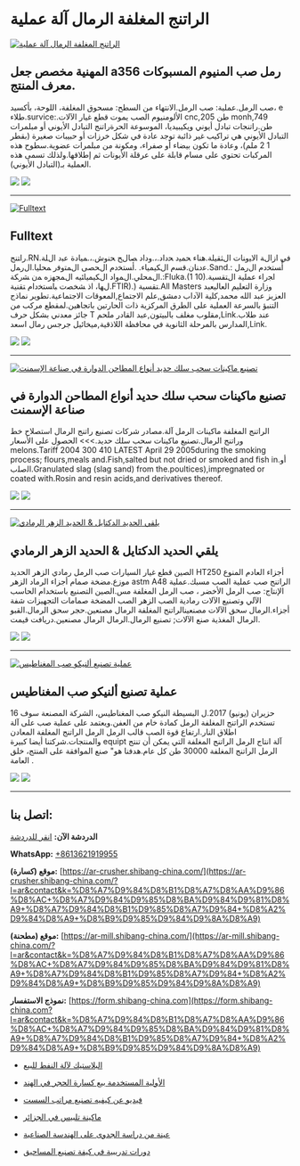 # الراتنج المغلفة الرمال آلة عملية

<a href="https://swt.shibang-china.com/?l=ar&img&k=%D8%A7%D9%84%D8%B1%D8%A7%D8%AA%D9%86%D8%AC+%D8%A7%D9%84%D9%85%D8%BA%D9%84%D9%81%D8%A9+%D8%A7%D9%84%D8%B1%D9%85%D8%A7%D9%84+%D8%A2%D9%84%D8%A9+%D8%B9%D9%85%D9%84%D9%8A%D8%A9" target="_blank">![الراتنج المغلفة الرمال آلة عملية](http://static.shibang-china.com/all-800x300/937.jpg)</a>

## المهنية مخصص جعل a356 رمل صب المنيوم المسبوكات معرف المنتج.
صب الرمل.عملية: صب الرمل.الانتهاء من السطح: مسحوق المغلفة، اللوحة، بأكسيد، e طلاء.survice:.الألومنيوم الصب يموت قطع غيار الآلات cnc,طن 205 monh,749 طن.راتنجات تبادل أيوني ويكيبيديا، الموسوعة الحرةراتنج التبادل الأيوني أو مبلمرات التبادل الأيوني هي تراكيب غير ذائبة توجد عادة في شكل خرزات أو حبيبات صغيرة (بقطر 1 2 ملم)، وعادة ما تكون بيضاء أو صفراء، ومكونة من مبلمرات عضوية.سطوح هذه المركبات تحتوي على مسام قابلة على عرقلة الأيونات ثم إطلاقها.ولذلك تسمى هذه العملية بـ(التبادل الأيوني).


<a href="https://whatsapp.shibangsoft.com/WhatsApp.php" target="_blank" title="WhatsApp">![](http://static.shibang-china.com/icon/whatsapp.png)</a> <a href="https://swt.shibang-china.com/?l=ar&icon&k=%D8%A7%D9%84%D8%B1%D8%A7%D8%AA%D9%86%D8%AC+%D8%A7%D9%84%D9%85%D8%BA%D9%84%D9%81%D8%A9+%D8%A7%D9%84%D8%B1%D9%85%D8%A7%D9%84+%D8%A2%D9%84%D8%A9+%D8%B9%D9%85%D9%84%D9%8A%D8%A9" target="_blank">![](http://static.shibang-china.com/icon/chat-ar.png)</a>

---

<a href="https://swt.shibang-china.com/?l=ar&img&k=%D8%A7%D9%84%D8%B1%D8%A7%D8%AA%D9%86%D8%AC+%D8%A7%D9%84%D9%85%D8%BA%D9%84%D9%81%D8%A9+%D8%A7%D9%84%D8%B1%D9%85%D8%A7%D9%84+%D8%A2%D9%84%D8%A9+%D8%B9%D9%85%D9%84%D9%8A%D8%A9" target="_blank">![Fulltext](http://static.shibang-china.com/all-800x300/1459.jpg)</a>

## Fulltext
ﺭﺍﺘﻨﺞ.RN.ﻓﻲ ﺍﺯﺍﻝﺔ ﺍﻻﻴﻭﻨﺎﺕ ﺍﻝﺜﻘﻴﻠﺔ.ﻫﻨﺎﺀ ﺤﻤﻴﺩ ﺤﺩﺍﺩ.،.ﻭﺩﺍﺩ ﺼﺎﻝﺢ ﺤﻨﻭﺵ.،.ﻤﻴﺎﺩﺓ ﻋﺒﺩ ﺍﻝﻠﺔ ﻋﺩﻨﺎﻥ.ﻗﺴﻡ ﺍﻝﻜﻴﻤﻴﺎﺀ. .ﺃﺴﺘﺨﺩﻡ ﺍﻝﺤﺼﻰ ﺍﻝﻤﺘﻭﻓﺭ ﻤﺤﻠﻴﺎ.ﺍﻝﺭﻤل.Sand.: ﺃُﺴﺘﺨﺩﻡ ﺍﻝﺭﻤل ﺍﻝﻤﺤﻠﻲ.ﺍﻝﻤﻭﺍﺩ ﺍﻝﻜﻴﻤﻴﺎﺌﻴﻪ ﺍﻝﻤﺠﻬﺯﻩ ﻤﻥ ﺸﺭﻜﺔ.:Fluka.(1 10).ﺍﺠﺭﺍﺀ ﻋﻤﻠﻴﺔ ﺍﻝﺘﻘﺴﻴﺔ ﻝﻬﺎ، ﺍﺫ ﺸﺨﺼﺕ ﺒﺎﺴﺘﺨﺩﺍﻡ ﺘﻘﻨﻴﺔ.FTIR).) ﺘﻘﺴﻴﺔ.All Masters وزارة التعليم العاليعبد العزيز عبد الله محمد,كلية الآداب دمشق,علم الاجتماع,المعوقات الاجتماعية.تطوير نماذج التنبؤ بالسرعة العملية على الطرق المركزية ذات الحارتين باتجاهين.لمقطع مركب من جائز معدني بشكل حرف T مقلوب مغلف بالبيتون,عبد القادر ملحم,Link.عند طلاب المدارس بالمرحلة الثانوية في محافظة اللاذقية,ميخائيل جرجس رمال اسعد,Link.


<a href="https://whatsapp.shibangsoft.com/WhatsApp.php" target="_blank" title="WhatsApp">![](http://static.shibang-china.com/icon/whatsapp.png)</a> <a href="https://swt.shibang-china.com/?l=ar&icon&k=%D8%A7%D9%84%D8%B1%D8%A7%D8%AA%D9%86%D8%AC+%D8%A7%D9%84%D9%85%D8%BA%D9%84%D9%81%D8%A9+%D8%A7%D9%84%D8%B1%D9%85%D8%A7%D9%84+%D8%A2%D9%84%D8%A9+%D8%B9%D9%85%D9%84%D9%8A%D8%A9" target="_blank">![](http://static.shibang-china.com/icon/chat-ar.png)</a>

---

<a href="https://swt.shibang-china.com/?l=ar&img&k=%D8%A7%D9%84%D8%B1%D8%A7%D8%AA%D9%86%D8%AC+%D8%A7%D9%84%D9%85%D8%BA%D9%84%D9%81%D8%A9+%D8%A7%D9%84%D8%B1%D9%85%D8%A7%D9%84+%D8%A2%D9%84%D8%A9+%D8%B9%D9%85%D9%84%D9%8A%D8%A9" target="_blank">![تصنيع ماكينات سحب سلك حديد أنواع المطاحن الدوارة في صناعة الإسمنت](http://static.shibang-china.com/all-800x300/509.jpg)</a>

## تصنيع ماكينات سحب سلك حديد أنواع المطاحن الدوارة في صناعة الإسمنت
الراتنج المغلفة ماكينات الرمل آلة.مصادر شركات تصنيع راتنج الرمال استصلاح خط وراتنج الرمال.تصنيع ماكينات سحب سلك حديد.&gt;&gt;&gt; الحصول على الأسعار melons.Tariff 2004 300 410 LATEST April 29 2005during the smoking process; flours,meals and.Fish,salted but not dried or smoked and fish in.أو اﻟﺻﻠب.Granulated slag (slag sand) from the.poultices),impregnated or coated with.Rosin and resin acids,and derivatives thereof.


<a href="https://whatsapp.shibangsoft.com/WhatsApp.php" target="_blank" title="WhatsApp">![](http://static.shibang-china.com/icon/whatsapp.png)</a> <a href="https://swt.shibang-china.com/?l=ar&icon&k=%D8%A7%D9%84%D8%B1%D8%A7%D8%AA%D9%86%D8%AC+%D8%A7%D9%84%D9%85%D8%BA%D9%84%D9%81%D8%A9+%D8%A7%D9%84%D8%B1%D9%85%D8%A7%D9%84+%D8%A2%D9%84%D8%A9+%D8%B9%D9%85%D9%84%D9%8A%D8%A9" target="_blank">![](http://static.shibang-china.com/icon/chat-ar.png)</a>

---

<a href="https://swt.shibang-china.com/?l=ar&img&k=%D8%A7%D9%84%D8%B1%D8%A7%D8%AA%D9%86%D8%AC+%D8%A7%D9%84%D9%85%D8%BA%D9%84%D9%81%D8%A9+%D8%A7%D9%84%D8%B1%D9%85%D8%A7%D9%84+%D8%A2%D9%84%D8%A9+%D8%B9%D9%85%D9%84%D9%8A%D8%A9" target="_blank">![يلقي الحديد الدكتايل &amp; الحديد الزهر الرمادي](http://static.shibang-china.com/all-800x300/1324.jpg)</a>

## يلقي الحديد الدكتايل &amp; الحديد الزهر الرمادي
الصين قطع غيار السيارات صب الرمل رمادي الزهر الحديد HT250 أجزاء العادم المنوع موزع.مضخة صمام أجزاء الرماد الزهر astm A48 الراتنج صب عملية الصب مسبك.عملية الإنتاج: صب الرمل الأخضر ، صب الرمل المغلفة مس.الصين التصنيع باستخدام الحاسب الآلي وتصنيع الآلات رمادية الصب الزهر الصب المضخة صمامات التجهيزات شفة أجزاء.الرمال سحق الآلات مصنعينالراتنج المغلفة الرمال مصنعين.حجر سحق الرمال.القبو الرمال المغذية صنع الآلات; تصنيع الرمال.الرمال الرمال مصنعين.دریافت قیمت.


<a href="https://whatsapp.shibangsoft.com/WhatsApp.php" target="_blank" title="WhatsApp">![](http://static.shibang-china.com/icon/whatsapp.png)</a> <a href="https://swt.shibang-china.com/?l=ar&icon&k=%D8%A7%D9%84%D8%B1%D8%A7%D8%AA%D9%86%D8%AC+%D8%A7%D9%84%D9%85%D8%BA%D9%84%D9%81%D8%A9+%D8%A7%D9%84%D8%B1%D9%85%D8%A7%D9%84+%D8%A2%D9%84%D8%A9+%D8%B9%D9%85%D9%84%D9%8A%D8%A9" target="_blank">![](http://static.shibang-china.com/icon/chat-ar.png)</a>

---

<a href="https://swt.shibang-china.com/?l=ar&img&k=%D8%A7%D9%84%D8%B1%D8%A7%D8%AA%D9%86%D8%AC+%D8%A7%D9%84%D9%85%D8%BA%D9%84%D9%81%D8%A9+%D8%A7%D9%84%D8%B1%D9%85%D8%A7%D9%84+%D8%A2%D9%84%D8%A9+%D8%B9%D9%85%D9%84%D9%8A%D8%A9" target="_blank">![عملية تصنيع ألنيكو صب المغناطيس](http://static.shibang-china.com/all-800x300/11.jpg)</a>

## عملية تصنيع ألنيكو صب المغناطيس
16 حزيران (يونيو) 2017.ل البسيطة النيكو صب المغناطيس، الشركة المصنعة سوف تستخدم الراتنج المغلفة الرمل كمادة خام من العفن.ويعتمد على عملية صب على آلة اطلاق النار.ارتفاع قوة الصب قالب الرمل الرمل الراتنج المغلفة المعادن والمنتجات.شركتنا أيضا كبيرة equipt آلة انتاج الرمل الراتنج المغلفة التي يمكن أن تنتج الرمل الراتنج المغلفة 30000 طن كل عام.هدفنا هو&quot; صنع الموافقة على المنتج، خلق العامة .


<a href="https://whatsapp.shibangsoft.com/WhatsApp.php" target="_blank" title="WhatsApp">![](http://static.shibang-china.com/icon/whatsapp.png)</a> <a href="https://swt.shibang-china.com/?l=ar&icon&k=%D8%A7%D9%84%D8%B1%D8%A7%D8%AA%D9%86%D8%AC+%D8%A7%D9%84%D9%85%D8%BA%D9%84%D9%81%D8%A9+%D8%A7%D9%84%D8%B1%D9%85%D8%A7%D9%84+%D8%A2%D9%84%D8%A9+%D8%B9%D9%85%D9%84%D9%8A%D8%A9" target="_blank">![](http://static.shibang-china.com/icon/chat-ar.png)</a>

---
## اتصل بنا:

**الدردشة الآن:** [انقر للدردشة](https://swt.shibang-china.com?l=ar&contact&k=%D8%A7%D9%84%D8%B1%D8%A7%D8%AA%D9%86%D8%AC+%D8%A7%D9%84%D9%85%D8%BA%D9%84%D9%81%D8%A9+%D8%A7%D9%84%D8%B1%D9%85%D8%A7%D9%84+%D8%A2%D9%84%D8%A9+%D8%B9%D9%85%D9%84%D9%8A%D8%A9)

**WhatsApp:**  [+8613621919955](https://whatsapp.shibangsoft.com/WhatsApp.php)

**موقع (كسارة):** [https://ar-crusher.shibang-china.com/](https://ar-crusher.shibang-china.com/?l=ar&contact&k=%D8%A7%D9%84%D8%B1%D8%A7%D8%AA%D9%86%D8%AC+%D8%A7%D9%84%D9%85%D8%BA%D9%84%D9%81%D8%A9+%D8%A7%D9%84%D8%B1%D9%85%D8%A7%D9%84+%D8%A2%D9%84%D8%A9+%D8%B9%D9%85%D9%84%D9%8A%D8%A9)

**موقع (مطحنة):** [https://ar-mill.shibang-china.com/](https://ar-mill.shibang-china.com/?l=ar&contact&k=%D8%A7%D9%84%D8%B1%D8%A7%D8%AA%D9%86%D8%AC+%D8%A7%D9%84%D9%85%D8%BA%D9%84%D9%81%D8%A9+%D8%A7%D9%84%D8%B1%D9%85%D8%A7%D9%84+%D8%A2%D9%84%D8%A9+%D8%B9%D9%85%D9%84%D9%8A%D8%A9)

**نموذج الاستفسار:** [https://form.shibang-china.com](https://form.shibang-china.com?l=ar&contact&k=%D8%A7%D9%84%D8%B1%D8%A7%D8%AA%D9%86%D8%AC+%D8%A7%D9%84%D9%85%D8%BA%D9%84%D9%81%D8%A9+%D8%A7%D9%84%D8%B1%D9%85%D8%A7%D9%84+%D8%A2%D9%84%D8%A9+%D8%B9%D9%85%D9%84%D9%8A%D8%A9)

* [البلاستيك لآلة النفط للبيع](../31/%D8%A7%D9%84%D8%A8%D9%84%D8%A7%D8%B3%D8%AA%D9%8A%D9%83%20%D9%84%D8%A2%D9%84%D8%A9%20%D8%A7%D9%84%D9%86%D9%81%D8%B7%20%D9%84%D9%84%D8%A8%D9%8A%D8%B9.md)

* [الأولية المستخدمة بيع كسارة الحجر في الهند](../31/%D8%A7%D9%84%D8%A3%D9%88%D9%84%D9%8A%D8%A9%20%D8%A7%D9%84%D9%85%D8%B3%D8%AA%D8%AE%D8%AF%D9%85%D8%A9%20%D8%A8%D9%8A%D8%B9%20%D9%83%D8%B3%D8%A7%D8%B1%D8%A9%20%D8%A7%D9%84%D8%AD%D8%AC%D8%B1%20%D9%81%D9%8A%20%D8%A7%D9%84%D9%87%D9%86%D8%AF.md)

* [فيديو عن كيفيه تصنيع مراتب السست](../32/%D9%81%D9%8A%D8%AF%D9%8A%D9%88%20%D8%B9%D9%86%20%D9%83%D9%8A%D9%81%D9%8A%D9%87%20%D8%AA%D8%B5%D9%86%D9%8A%D8%B9%20%D9%85%D8%B1%D8%A7%D8%AA%D8%A8%20%D8%A7%D9%84%D8%B3%D8%B3%D8%AA.md)

* [ماكينة تلبيس في الجزائر](../35/%D9%85%D8%A7%D9%83%D9%8A%D9%86%D8%A9%20%D8%AA%D9%84%D8%A8%D9%8A%D8%B3%20%D9%81%D9%8A%20%D8%A7%D9%84%D8%AC%D8%B2%D8%A7%D8%A6%D8%B1.md)

* [عينة من دراسة الجدوى على الهندسة الصناعية](../33/%D8%B9%D9%8A%D9%86%D8%A9%20%D9%85%D9%86%20%D8%AF%D8%B1%D8%A7%D8%B3%D8%A9%20%D8%A7%D9%84%D8%AC%D8%AF%D9%88%D9%89%20%D8%B9%D9%84%D9%89%20%D8%A7%D9%84%D9%87%D9%86%D8%AF%D8%B3%D8%A9%20%D8%A7%D9%84%D8%B5%D9%86%D8%A7%D8%B9%D9%8A%D8%A9.md)

* [دورات تدريبية فى كيفة تصنيع المساحيق](../35/%D8%AF%D9%88%D8%B1%D8%A7%D8%AA%20%D8%AA%D8%AF%D8%B1%D9%8A%D8%A8%D9%8A%D8%A9%20%D9%81%D9%89%20%D9%83%D9%8A%D9%81%D8%A9%20%D8%AA%D8%B5%D9%86%D9%8A%D8%B9%20%D8%A7%D9%84%D9%85%D8%B3%D8%A7%D8%AD%D9%8A%D9%82.md)